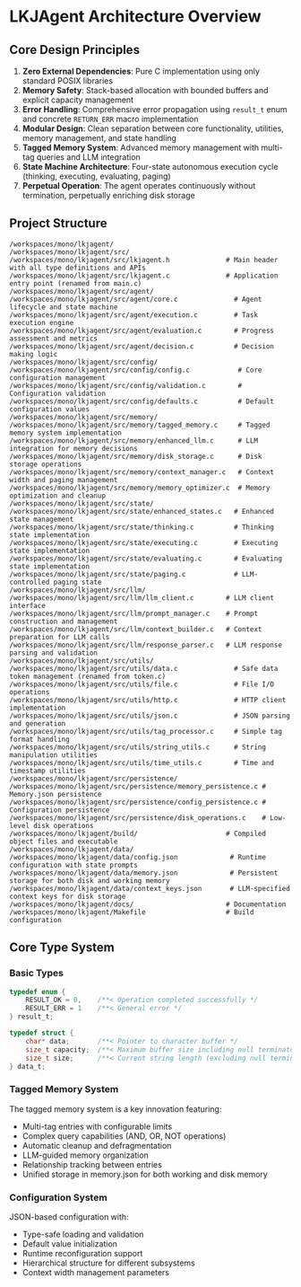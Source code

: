 # LKJAgent Architecture Overview

## Core Design Principles

1. **Zero External Dependencies**: Pure C implementation using only standard POSIX libraries
2. **Memory Safety**: Stack-based allocation with bounded buffers and explicit capacity management
3. **Error Handling**: Comprehensive error propagation using `result_t` enum and concrete `RETURN_ERR` macro implementation
4. **Modular Design**: Clean separation between core functionality, utilities, memory management, and state handling
5. **Tagged Memory System**: Advanced memory management with multi-tag queries and LLM integration
6. **State Machine Architecture**: Four-state autonomous execution cycle (thinking, executing, evaluating, paging)
7. **Perpetual Operation**: The agent operates continuously without termination, perpetually enriching disk storage

## Project Structure

```
/workspaces/mono/lkjagent/
/workspaces/mono/lkjagent/src/
/workspaces/mono/lkjagent/src/lkjagent.h              # Main header with all type definitions and APIs
/workspaces/mono/lkjagent/src/lkjagent.c              # Application entry point (renamed from main.c)
/workspaces/mono/lkjagent/src/agent/
/workspaces/mono/lkjagent/src/agent/core.c              # Agent lifecycle and state machine
/workspaces/mono/lkjagent/src/agent/execution.c         # Task execution engine
/workspaces/mono/lkjagent/src/agent/evaluation.c        # Progress assessment and metrics
/workspaces/mono/lkjagent/src/agent/decision.c          # Decision making logic
/workspaces/mono/lkjagent/src/config/
/workspaces/mono/lkjagent/src/config/config.c            # Core configuration management
/workspaces/mono/lkjagent/src/config/validation.c        # Configuration validation
/workspaces/mono/lkjagent/src/config/defaults.c          # Default configuration values
/workspaces/mono/lkjagent/src/memory/
/workspaces/mono/lkjagent/src/memory/tagged_memory.c     # Tagged memory system implementation
/workspaces/mono/lkjagent/src/memory/enhanced_llm.c      # LLM integration for memory decisions
/workspaces/mono/lkjagent/src/memory/disk_storage.c      # Disk storage operations
/workspaces/mono/lkjagent/src/memory/context_manager.c   # Context width and paging management
/workspaces/mono/lkjagent/src/memory/memory_optimizer.c  # Memory optimization and cleanup
/workspaces/mono/lkjagent/src/state/
/workspaces/mono/lkjagent/src/state/enhanced_states.c   # Enhanced state management
/workspaces/mono/lkjagent/src/state/thinking.c          # Thinking state implementation
/workspaces/mono/lkjagent/src/state/executing.c         # Executing state implementation
/workspaces/mono/lkjagent/src/state/evaluating.c        # Evaluating state implementation
/workspaces/mono/lkjagent/src/state/paging.c            # LLM-controlled paging state
/workspaces/mono/lkjagent/src/llm/
/workspaces/mono/lkjagent/src/llm/llm_client.c        # LLM client interface
/workspaces/mono/lkjagent/src/llm/prompt_manager.c    # Prompt construction and management
/workspaces/mono/lkjagent/src/llm/context_builder.c   # Context preparation for LLM calls
/workspaces/mono/lkjagent/src/llm/response_parser.c   # LLM response parsing and validation
/workspaces/mono/lkjagent/src/utils/
/workspaces/mono/lkjagent/src/utils/data.c              # Safe data token management (renamed from token.c)
/workspaces/mono/lkjagent/src/utils/file.c              # File I/O operations
/workspaces/mono/lkjagent/src/utils/http.c              # HTTP client implementation
/workspaces/mono/lkjagent/src/utils/json.c              # JSON parsing and generation
/workspaces/mono/lkjagent/src/utils/tag_processor.c     # Simple tag format handling
/workspaces/mono/lkjagent/src/utils/string_utils.c      # String manipulation utilities
/workspaces/mono/lkjagent/src/utils/time_utils.c        # Time and timestamp utilities
/workspaces/mono/lkjagent/src/persistence/
/workspaces/mono/lkjagent/src/persistence/memory_persistence.c # Memory.json persistence
/workspaces/mono/lkjagent/src/persistence/config_persistence.c # Configuration persistence
/workspaces/mono/lkjagent/src/persistence/disk_operations.c    # Low-level disk operations
/workspaces/mono/lkjagent/build/                      # Compiled object files and executable
/workspaces/mono/lkjagent/data/
/workspaces/mono/lkjagent/data/config.json             # Runtime configuration with state prompts
/workspaces/mono/lkjagent/data/memory.json             # Persistent storage for both disk and working memory
/workspaces/mono/lkjagent/data/context_keys.json       # LLM-specified context keys for disk storage
/workspaces/mono/lkjagent/docs/                       # Documentation
/workspaces/mono/lkjagent/Makefile                    # Build configuration
```

## Core Type System

### Basic Types

```c
typedef enum {
    RESULT_OK = 0,    /**< Operation completed successfully */
    RESULT_ERR = 1    /**< General error */
} result_t;

typedef struct {
    char* data;       /**< Pointer to character buffer */
    size_t capacity;  /**< Maximum buffer size including null terminator */
    size_t size;      /**< Current string length (excluding null terminator) */
} data_t;
```

### Tagged Memory System

The tagged memory system is a key innovation featuring:

- Multi-tag entries with configurable limits
- Complex query capabilities (AND, OR, NOT operations)
- Automatic cleanup and defragmentation
- LLM-guided memory organization
- Relationship tracking between entries
- Unified storage in memory.json for both working and disk memory

### Configuration System

JSON-based configuration with:
- Type-safe loading and validation
- Default value initialization
- Runtime reconfiguration support
- Hierarchical structure for different subsystems
- Context width management parameters
